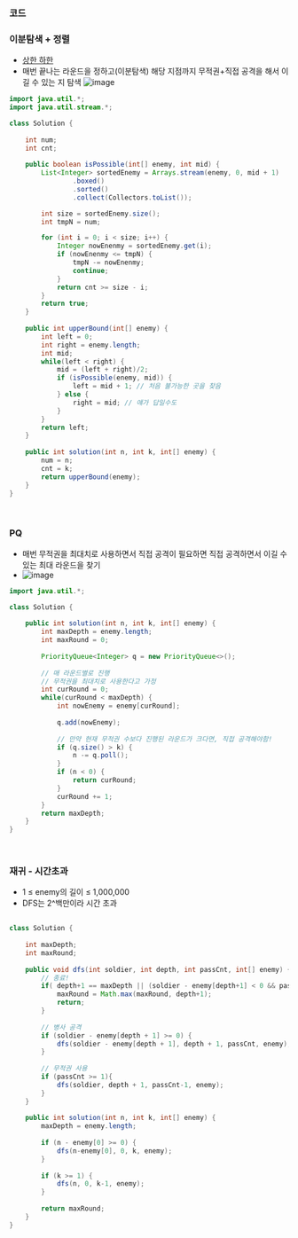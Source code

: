 ### 코드

### 이분탐색 + 정렬
- [상한 하한](https://jackpot53.tistory.com/33)
- 매번 끝나는 라운드을 정하고(이분탐색) 해당 지점까지 무적권+직접 공격을 해서 이길 수 있는 지 탐색
![image](https://github.com/Morning-Algorithm-Study-2023/Algorithm/assets/77563814/7a39520c-8b08-47c1-9b0f-0775b5749727)

```java
import java.util.*;
import java.util.stream.*;

class Solution {
    
    int num;
    int cnt;
    
    public boolean isPossible(int[] enemy, int mid) {
        List<Integer> sortedEnemy = Arrays.stream(enemy, 0, mid + 1)
                .boxed()
                .sorted()
                .collect(Collectors.toList());

        int size = sortedEnemy.size();
        int tmpN = num;

        for (int i = 0; i < size; i++) {
            Integer nowEnenmy = sortedEnemy.get(i);
            if (nowEnenmy <= tmpN) {
                tmpN -= nowEnenmy;
                continue;
            }
            return cnt >= size - i; 
        }
        return true;
    }
    
    public int upperBound(int[] enemy) {
        int left = 0;
        int right = enemy.length;
        int mid;
        while(left < right) {
            mid = (left + right)/2;
            if (isPossible(enemy, mid)) {
                left = mid + 1; // 처음 불가능한 곳을 찾음
            } else {
                right = mid; // 얘가 답일수도
            }
        }
        return left;
    }
    
    public int solution(int n, int k, int[] enemy) {
        num = n;
        cnt = k;
        return upperBound(enemy);
    }
}
```

</br>


### PQ
- 매번 무적권을 최대치로 사용하면서 직접 공격이 필요하면 직접 공격하면서 이길 수 있는 최대 라운드을 찾기
- ![image](https://github.com/Morning-Algorithm-Study-2023/Algorithm/assets/77563814/51e71a4f-465a-4cec-ab48-8c1e315cbc76)


```java
import java.util.*;

class Solution {
    
    public int solution(int n, int k, int[] enemy) {
        int maxDepth = enemy.length;
        int maxRound = 0;
        
        PriorityQueue<Integer> q = new PriorityQueue<>();
        
        // 매 라운드별로 진행
        // 무적권을 최대치로 사용한다고 가정
        int curRound = 0;
        while(curRound < maxDepth) {
            int nowEnemy = enemy[curRound];
            
            q.add(nowEnemy);
                
            // 만약 현재 무적권 수보다 진행된 라운드가 크다면, 직접 공격해야함!
            if (q.size() > k) {
                n -= q.poll();
            }
            if (n < 0) {
                return curRound;
            }
            curRound += 1;
        }
        return maxDepth;
    }
}
```



</br>

### 재귀 - 시간초과

- 1 ≤ enemy의 길이 ≤ 1,000,000
- DFS는 2^백만이라 시간 초과

```java
  
class Solution {
    
    int maxDepth;
    int maxRound;
    
    public void dfs(int soldier, int depth, int passCnt, int[] enemy) {
        // 종료!
        if( depth+1 == maxDepth || (soldier - enemy[depth+1] < 0 && passCnt == 0)) {
            maxRound = Math.max(maxRound, depth+1);
            return;
        }
        
        // 병사 공격
        if (soldier - enemy[depth + 1] >= 0) {
            dfs(soldier - enemy[depth + 1], depth + 1, passCnt, enemy);
        }
        
        // 무적권 사용
        if (passCnt >= 1){
            dfs(soldier, depth + 1, passCnt-1, enemy);
        }
    }
    
    public int solution(int n, int k, int[] enemy) {
        maxDepth = enemy.length;
        
        if (n - enemy[0] >= 0) {
            dfs(n-enemy[0], 0, k, enemy);
        }
        
        if (k >= 1) {
            dfs(n, 0, k-1, enemy);
        }
        
        return maxRound;
    }
}
```

